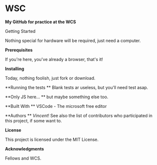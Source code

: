 # WSC

**My GitHub for practice at the WCS**

Getting Started

Nothing special for hardware will be required, just need a computer.

**Prerequisites**

If you're here, you've already a browser, that's it!

**Installing**

Today, nothing foolish, just fork or download.

**Running the tests
**
Blank tests ar useless, but you'll need test asap.

**Only JS here...
**
but maybe something else too.

**Built With
**
VSCode - The microsoft free editor

**Authors
**
*Vincent*! 
See also the list of contributors who participated in this project, if some want to.

**License**

This project is licensed under the MIT License.

**Acknowledgments**

Fellows and WCS.


